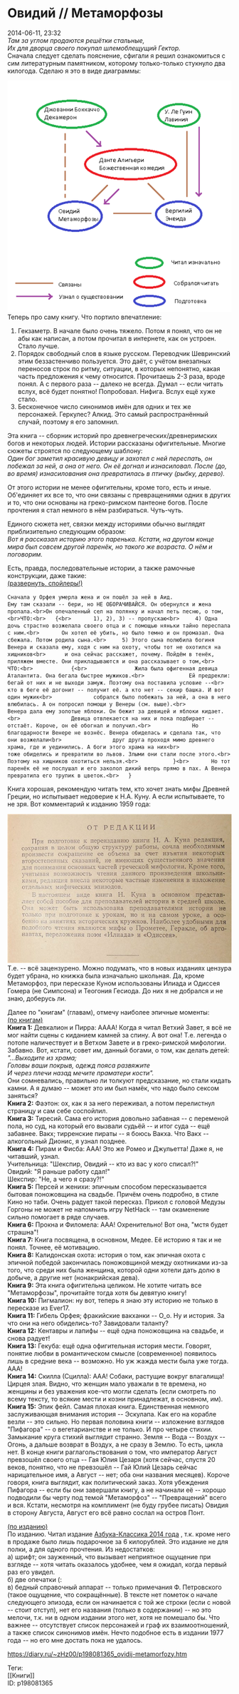 Овидий // Метаморфозы
======================

   
 2014-06-11, 23:32   
    *Там за углом продаются решётки стальные,   
 Их для дворца своего покупал шлемоблещущий Гектор.*     
 Сначала следует сделать пояснение, сфигали я решил ознакомиться с сим литературным памятником, которому только-только стукнуло два килогода. Сделаю я это в виде диаграммы:   
   
  ![](pics/6a5da0a0dc2b.png)    
 Теперь про саму книгу. Что портило впечатление:   
 1) Гекзаметр. В начале было очень тяжело. Потом я понял, что он не абы как написан, а потом прочитал в интернете, как он устроен. Стало лучше.   
 2) Порядок свободный слов в языке русском. Переводчик Шевринский этим беззастенчиво пользуется. Это даёт, с учётом внезапных переносов строк по ритму, ситуации, в которых непонятно, какая часть предложения к чему относится. Прочитаешь 2-3 раза, вроде понял. А с первого раза -- далеко не всегда. Думал -- если читать вслух, всё будет понятно! Попробовал. Нифига. Вслух ещё хуже стало.   
 3) Бесконечное число синонимов имён для одних и тех же персонажей. Геркулес? Алкид. Это самый распространённый случай, поэтому я его запомнил.   
   
 Эта книга -- сборник историй про древнегреческих/древнеримских богов и некоторых людей. Истории рассказаны офигительные. Многие сюжеты строятся по следующему шаблону:   
  *Один бог заметил красивую девицу и захотел с ней переспать, он побежал за ней, а она от него. Он её догнал и изнасиловал. После (до, во время) изнасилования она превратилась в птичку (рыбку, дерево).*    
   
 От этого истории не менее офигительны, кроме того, есть и иные. Об'единяет их все то, что они связаны с превращениями одних в других и то, что они основаны на греко-римском пантеоне богов. После прочтения я стал немного в нём разбираться. Чуть-чуть.   
   
 Единого сюжета нет, связки между историями обычно выглядят приблизительно следующим образом:   
  *Вот я рассказал историю этого паренька. Кстати, на другом конце мира был совсем другой паренёк, но такого же возраста. О нём и поговорим.*    
   
 Есть, правда, последовательные истории, а также рамочные конструкции, даже такие:   
  [(развернуть, спойлеры!)](https://zHz00.diary.ru/p198081365.htm?index=1#linkmore198081365m1)      
 
```
Cначала у Орфея умерла жена и он пошёл за ней в Аид.  
Ему там сказали -- бери, но НЕ ОБОРАЧИВАЙСЯ. Он обернулся и жена пропала.<br>Он опечаленный сел на полянку и начал петь песню, о том,<br>ЧТО:<br>	{<br>		1), 2), 3) -- пропускаю<br>		4) Одна дочь страстно возжелала своего отца и с помощью няньки тайно переспала с ним.<br>		Он хотел её убить, но было темно и он промазал. Она сбежала. Потом родила сына.<br>		5) Этого сына полюбила богиня Венера и сказала ему, ходя с ним на охоту, чтобы тот не охотился на хищников<br>		и она сейчас расскажет, почему. Пойдём в тенёк, приляжем вместе. Они прикладываются и она рассказывает о том,<br>		ЧТО:<br>			{<br>				Жила была офигенная девица Аталантита. Она бегала быстрее мужиков.<br>				Ей предрекли: бегай от них и не выходи замуж. Поэтому она поставила условие --<br>				кто в беге её догонит -- получит её. а кто нет -- секир башка. И вот один мужик<br>				собрался было побежать за ней, а она в него влюбилась. А он попросил помощи у Венеры (см. выше).<br>				Венера дала ему золотые яблоки. Он бежит за девицей и яблоки кидает.<br>				Девица отвлекается на них и пока подбирает -- отстаёт. Короче, он её обогнал и получил.<br>				Но благодарности Венере не вознёс. Венера обиделась и сделала так, что они возжелали<br>				друг друга проходя мимо древнего храма, где и уединились. А боги этого храма на них<br>				тоже обиделись и превратили во львов. Злыми они стали после этого.<br>				Поэтому на хищников охотиться нельзя.<br>			}<br>		Но тот паренёк её не послушал и его заколол дикий вепрь прямо в пах. А Венера превратила его трупик в цветок.<br>	}  

```
     
   
 Книга хорошая, рекомендую читать тем, кто хочет знать мифы Древней Греции, но испытывает недоверие к Н.А. Куну. А если испытываете, то не зря. Вот комментарий к изданию 1959 года:   
   
   [![](pics/134f04295df6t.jpg)](http://radikal.ru/fp/e3599aba8f43441c9cc77175ce9f753f)     
 Т.е. -- всё зацензурено. Можно подумать, что в новых изданиях цензура будет убрана, но книжка была изначально школьная. Да, кроме Метаморфоз, при пересказе Куном использованы Илиада и Одиссея Гомера (не Симпсона) и Теогония Гесиода. До них я не добрался и не знаю, доберусь ли.   
   
 Далее по "книгам" (главам), отмечу наиболее эпичные моменты:   
  [(по книгам)](https://zHz00.diary.ru/p198081365.htm?index=2#linkmore198081365m2)      
  **Книга 1:**  Девкалион и Пирра: АААА! Когда я читал Ветхий Завет, я всё не мог найти сцены с киданием камней за спину. А вот она! Т.е. легенда о потопе наличествует и в Ветхом Завете и в греко-римской мифологии. Забавно. Вот, кстати, совет им, данный богами, о том, как делать детей:   
  *"...Выходите из храма;   
 Головы ваши покрыв, одежд пояса развяжите   
 И через плечи назад мечите праматери кости".*    
 Они сомневались, правильно ли толкуют предсказание, но стали кидать камни. А я думаю -- может это им был намёк, что надо было сексом заняться?   
  **Книга 2:**  Фаэтон: ох, как я за него переживал, а потом перелистнул страницу и сам себе соспойлил.   
  **Книга 3:**  Тиресий. Сама его история довольно забавная -- с переменой пола, но суд, на который его вызвали судьёй -- и итог суда -- ещё забавнее. Вакх; тирренские пираты -- я боюсь Вакха. Что Вакх -- алкогольный Дионис, я узнал позднее.   
  **Книга 4:**  Пирам и Фисба: ААА! Это же Ромео и Джульетта! Даже я, не читавший, узнал.   
 Учительница: "Шекспир, Овидий -- кто из вас у кого списал?!"   
 Овидий: "Я раньше работу сдал!"   
 Шекспир: "Не, а чего я сразу?!"   
  **Книга 5:**  Персей и женихи: эпичным способом пересказывается бытовая поножовщина на свадьбе. Причём очень подробно, в стиле Кино но таби. Очень радует такой пересказ. Прикол с головой Медузы Горгоны не может не напомнить игру NetHack -- там окаменение сильно помогает в ряде случаев.   
  **Книга 6:**  Прокна и Филомела: ААА! Охренительно! Вот она, "мстя будет страшна"!   
  **Книга 7:**  Книга посвящена, в основном, Медее. Её историю я так и не понял. Точнее, её мотивацию.   
  **Книга 8:**  Калидонская охота: история о том, как эпичная охота с эпичной победой закончилась поножовщиной между охотниками из-за того, что среди них была женщина, которой одни хотели дать долю в добыче, а другие нет (нонакрийская дева).   
  **Книга 9:**  Эта книга офигительна целиком. Не хотите читать все "Метаморфозы", прочитайте тогда хотя бы девятую книгу!   
  **Книга 10:**  Пигмалион: ну вот, теперь я знаю эту историю не только в пересказе из Ever17.   
  **Книга 11:**  Гибель Орфея; фракийские вакханки -- О\_о. Ну и история. За что они на него обиделись-то? Завидовали таланту?   
  **Книга 12:**  Кентавры и лапифы -- ещё одна поножовщина на свадьбе, и снова радует!   
  **Книга 13:**  Гекуба: ещё одна офигительная история мести. Говорят, понятие любви в романтическом смысле (современное) появилось лишь в средние века -- возможно. Но уж жажда мести была уже тогда. ААА!   
  **Книга 14:**  Скилла (Сцилла): ААА! Собаки, растущие вокруг влагалища! Цирцея злая. Видно, что женщин мало уважали в те времена, но женщины и без уважения кое-что могли сделать (если смотреть по всему тексту, то всякие мести и козни принадлежат, в основном, им).   
  **Книга 15:**  Эпик фейл. Самая плохая книга. Единственная немного заслуживающая внимания история -- Эскулапа. Как его на корабле везли -- это сильно. Но первая половина книги -- изложение взглядов "Пифагора" -- о вегетарианстве и не только. И про четыре стихии. Замыкание круга стихий выглядит странно. Земля -- Вода -- Воздух -- Огонь, а дальше возврат в Воздух, а не сразу в Землю. То есть, цикла нет. В конце книги раглагольствования о том, что император Август превзошёл своего отца -- Гая Юлия Цезаря (хотя сейчас, спустя 20 веков, понятно, что не превзошёл -- Гай Юлий Цезарь сейчас нарицательное имя, а Август -- нет; оба они названия месяцев). Короче говоря, книга выглядит, как политический заказ. Хотя убеждения Пифагора -- если бы они завершали книгу, а не начинали её -- хорошо подводили бы черту под темой "Метаморфоз" -- "Превращений" всего и вся. Кстати, несмотря на комплимент (не буду грубее писать) Овидия в сторону Августа, Август его всё равно сослал на остров Понт.     
   
  [(по изданию)](https://zHz00.diary.ru/p198081365.htm?index=3#linkmore198081365m3)      
 По изданию. Читал издание  [Азбука-Классика 2014 года](http://www.labirint.ru/books/151136/)  , т.к. кроме него в продаже было лишь подарочное за 6 килорублей. Это издание не для полки, а для одного прочтения. Из недостатков:   
 а) шрифт; он зауженный, что вызывает неприятное ощущение при взгляде -- хотя читать оказалось удобнее, чем я ожидал, когда первый раз его увидел.   
 б) две опечатки (:   
 в) бедный справочный аппарат -- только примечания Ф. Петровского (такое ощущение, что сокращённые). В тексте нет пометок о начале следующего эпизода, если он начинается с той же строки (если с новой -- стоит отступ), нет его названия (только в содержании) -- но это мелочи, т.к. ни в одном издании этого нет, хотя не помешало бы. Что важнее -- отсутствует список персонажей и граф их взаимоотношений, а также список синонимов имён. Нечто подобное есть в издании 1977 года -- но его мне достать пока не удалось.     
    
 <https://diary.ru/~zHz00/p198081365_ovidij-metamorfozy.htm>   
   
 Теги:   
 [[Книги]]   
 ID: p198081365